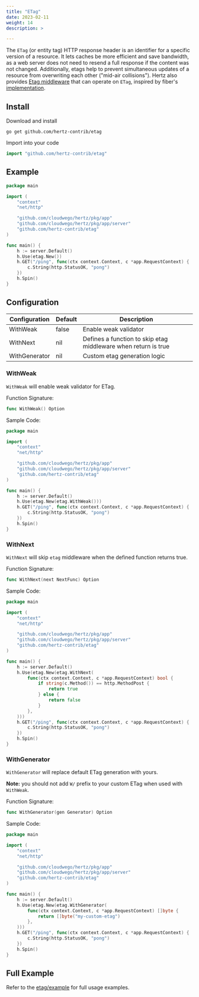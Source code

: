 ```yaml
---
title: "ETag"
date: 2023-02-11
weight: 14
description: >

---
```


The `ETag` (or entity tag) HTTP response header is an identifier for a specific version of a resource. It lets caches be more efficient and save bandwidth, as a web server does not need to resend a full response if the content was not changed. Additionally, etags help to prevent simultaneous updates of a resource from overwriting each other ("mid-air collisions").
Hertz also provides [Etag middleware](https://github.com/hertz-contrib/etag) that can operate on `ETag`, inspired by fiber's [implementation](https://github.com/gofiber/fiber/tree/master/middleware/etag).

## Install

Download and install

```shell
go get github.com/hertz-contrib/etag
```

Import into your code

```go
import "github.com/hertz-contrib/etag"
```

## Example

```go
package main

import (
    "context"
    "net/http"

    "github.com/cloudwego/hertz/pkg/app"
    "github.com/cloudwego/hertz/pkg/app/server"
    "github.com/hertz-contrib/etag"
)

func main() {
    h := server.Default()
    h.Use(etag.New())
    h.GET("/ping", func(ctx context.Context, c *app.RequestContext) {
        c.String(http.StatusOK, "pong")
    })
    h.Spin()
}
```

## Configuration

| Configuration           | Default  | Description                                   |
|------------|---|------------------------------------|
| WithWeak   | false | Enable weak validator |
| WithNext | nil | Defines a function to skip etag middleware when return is true |
|WithGenerator | nil | Custom etag generation logic |



### WithWeak

`WithWeak` will enable weak validator for ETag.

Function Signature:

```go
func WithWeak() Option
```
Sample Code:

```go
package main

import (
    "context"
    "net/http"

    "github.com/cloudwego/hertz/pkg/app"
    "github.com/cloudwego/hertz/pkg/app/server"
    "github.com/hertz-contrib/etag"
)

func main() {
    h := server.Default()
    h.Use(etag.New(etag.WithWeak()))
    h.GET("/ping", func(ctx context.Context, c *app.RequestContext) {
        c.String(http.StatusOK, "pong")
    })
    h.Spin()
}
```

### WithNext

`WithNext` will skip `etag` middleware when the defined function returns true.

Function Signature:

```go
func WithNext(next NextFunc) Option 
```

Sample Code:

```go
package main

import (
    "context"
    "net/http"

    "github.com/cloudwego/hertz/pkg/app"
    "github.com/cloudwego/hertz/pkg/app/server"
    "github.com/hertz-contrib/etag"
)

func main() {
    h := server.Default()
    h.Use(etag.New(etag.WithNext(
        func(ctx context.Context, c *app.RequestContext) bool {
            if string(c.Method()) == http.MethodPost {
                return true
            } else {
                return false
            }
        },
    )))
    h.GET("/ping", func(ctx context.Context, c *app.RequestContext) {
        c.String(http.StatusOK, "pong")
    })
    h.Spin()
}
```

### WithGenerator

`WithGenerator` will replace default ETag generation with yours.

**Note:** you should not add `W/` prefix to your custom ETag when used with `WithWeak`.

Function Signature:

```go
func WithGenerator(gen Generator) Option
```

Sample Code:

```go
package main

import (
    "context"
    "net/http"

    "github.com/cloudwego/hertz/pkg/app"
    "github.com/cloudwego/hertz/pkg/app/server"
    "github.com/hertz-contrib/etag"
)

func main() {
    h := server.Default()
    h.Use(etag.New(etag.WithGenerator(
        func(ctx context.Context, c *app.RequestContext) []byte {
            return []byte("my-custom-etag")
        },
    )))
    h.GET("/ping", func(ctx context.Context, c *app.RequestContext) {
        c.String(http.StatusOK, "pong")
    })
    h.Spin()
}
```
## Full Example

Refer to the [etag/example](https://github.com/hertz-contrib/etag/tree/main/example) for full usage examples.
